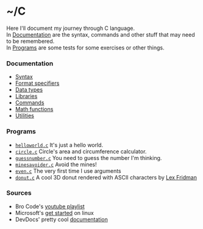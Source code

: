 # ~/C

Here I'll document my journey through C language.  
In [Documentation](#documentation) are the syntax, commands and other stuff that may need to be remembered.  
In [Programs](#programs) are some tests for some exercises or other things.

### Documentation

- [Syntax](documentation/syntax.md)
- [Format specifiers](documentation/format_specifiers.md)
- [Data types](documentation/data_types.md)
- [Libraries](documentation/libraries.md)
- [Commands](/documentation/commands.md)
- [Math functions](documentation/maths.md)
- [Utilities](documentation/utilities.md)

### Programs

- [`helloworld.c`](helloworld.c) It's just a hello world.
- [`circle.c`](circle.c) Circle's area and circumference calculator.
- [`guessnumber.c`](./games/guessnumber.c) You need to guess the number I'm thinking.
- [`minesavoider.c`](games/minesavoider.c) Avoid the mines!
- [`even.c`](tests/even.c) The very first time I use arguments
- [`donut.c`](donut.c) A cool 3D donut rendered with ASCII characters by [Lex Fridman](https://youtu.be/DEqXNfs_HhY)

### Sources

- Bro Code's [youtube playlist](https://youtube.com/playlist?list=PLZPZq0r_RZOOzY_vR4zJM32SqsSInGMwe)
- Microsoft's [get started](https://code.visualstudio.com/docs/cpp/config-linux) on linux
- DevDocs' pretty cool [documentation](https://devdocs.io/c/)
